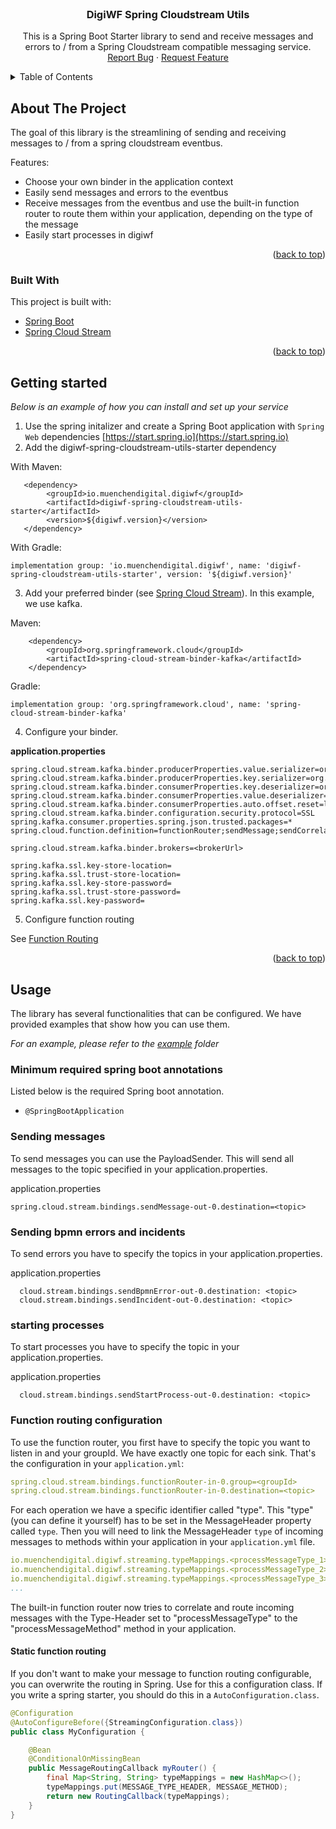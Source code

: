 <div id="top"></div>

<!-- PROJECT LOGO -->
<br />
<div align="center">

<h3 align="center">DigiWF Spring Cloudstream Utils</h3>

  <p align="center">
    This is a Spring Boot Starter library to send and receive messages and errors to / from a Spring Cloudstream compatible
messaging service.
    <a href="https://github.com/it-at-m/digiwf-spring-cloudstream-utils/issues">Report Bug</a>
    ·
    <a href="https://github.com/it-at-m/digiwf-spring-cloudstream-utils/issues">Request Feature</a>
  </p>
</div>



<!-- TABLE OF CONTENTS -->
<details>
  <summary>Table of Contents</summary>
  <ol>
    <li>
      <a href="#about-the-project">About The Project</a>
      <ul>
        <li><a href="#built-with">Built With</a></li>
      </ul>
    </li>
    <li>
      <a href="#getting-started">Getting Started</a>
    </li>
    <li>
      <a href="#usage">Usage</a>
      <ul>
        <li><a href="#minimum-required-spring-boot-annotations">Minimum required spring boot annotations</a></li>
      </ul>
      <ul>
        <li><a href="#sending-messages">Sending messages</a></li>
      </ul>
      <ul>
        <li><a href="#function-routing">Function routing</a></li>
      </ul>
</li>
  </ol>
</details>



<!-- ABOUT THE PROJECT -->

## About The Project

The goal of this library is the streamlining of sending and receiving messages to / from a spring cloudstream eventbus.

Features:

* Choose your own binder in the application context
* Easily send messages and errors to the eventbus
* Receive messages from the eventbus and use the built-in function router to route them within your application,
  depending on the type of the message
* Easily start processes in digiwf

<p align="right">(<a href="#top">back to top</a>)</p>

### Built With

This project is built with:

* [Spring Boot](https://spring.io/projects/spring-boot)
* [Spring Cloud Stream](https://spring.io/projects/spring-cloud-stream)

<p align="right">(<a href="#top">back to top</a>)</p>

<!-- GETTING STARTED -->

## Getting started

_Below is an example of how you can install and set up your service_

1. Use the spring initalizer and create a Spring Boot application with `Spring Web`
   dependencies [https://start.spring.io](https://start.spring.io)
2. Add the digiwf-spring-cloudstream-utils-starter dependency

With Maven:

```
   <dependency>
        <groupId>io.muenchendigital.digiwf</groupId>
        <artifactId>digiwf-spring-cloudstream-utils-starter</artifactId>
        <version>${digiwf.version}</version>
   </dependency>
```

With Gradle:

```
implementation group: 'io.muenchendigital.digiwf', name: 'digiwf-spring-cloudstream-utils-starter', version: '${digiwf.version}'
```

3. Add your preferred binder (see [Spring Cloud Stream](https://spring.io/projects/spring-cloud-stream)). In this
   example, we use kafka.

Maven:

 ```
     <dependency>
         <groupId>org.springframework.cloud</groupId>
         <artifactId>spring-cloud-stream-binder-kafka</artifactId>
     </dependency>
```

Gradle:

```
implementation group: 'org.springframework.cloud', name: 'spring-cloud-stream-binder-kafka'
```

4. Configure your binder.

__application.properties__

```
spring.cloud.stream.kafka.binder.producerProperties.value.serializer=org.springframework.kafka.support.serializer.JsonSerializer
spring.cloud.stream.kafka.binder.producerProperties.key.serializer=org.springframework.kafka.support.serializer.JsonSerializer
spring.cloud.stream.kafka.binder.consumerProperties.key.deserializer=org.springframework.kafka.support.serializer.JsonDeserializer
spring.cloud.stream.kafka.binder.consumerProperties.value.deserializer=org.springframework.kafka.support.serializer.JsonDeserializer
spring.cloud.stream.kafka.binder.consumerProperties.auto.offset.reset=latest
spring.cloud.stream.kafka.binder.configuration.security.protocol=SSL
spring.kafka.consumer.properties.spring.json.trusted.packages=*
spring.cloud.function.definition=functionRouter;sendMessage;sendCorrelateMessage;sendBpmnError;sendIncident;

spring.cloud.stream.kafka.binder.brokers=<brokerUrl>

spring.kafka.ssl.key-store-location=
spring.kafka.ssl.trust-store-location=
spring.kafka.ssl.key-store-password=
spring.kafka.ssl.trust-store-password=
spring.kafka.ssl.key-password=
```

5. Configure function routing

See <a href="#function-routing">Function Routing</a>

<p align="right">(<a href="#top">back to top</a>)</p>


<!-- USAGE EXAMPLES -->

## Usage

The library has several functionalities that can be configured. We have provided examples that show how you can use
them.

_For an example, please refer to
the [example](https://github.com/it-at-m/digiwf-spring-cloudstream-utils/tree/dev/example)
folder_

### Minimum required spring boot annotations

Listed below is the required Spring boot annotation.

* ```@SpringBootApplication```

### Sending messages

To send messages you can use the PayloadSender. This will send all messages to the topic specified in your
application.properties.

application.properties

```
spring.cloud.stream.bindings.sendMessage-out-0.destination=<topic>
```

### Sending bpmn errors and incidents

To send errors you have to specify the topics in your application.properties.

application.properties

```
  cloud.stream.bindings.sendBpmnError-out-0.destination: <topic>
  cloud.stream.bindings.sendIncident-out-0.destination: <topic>
```

<!-- FUNCTION ROUTING -->

### starting processes

To start processes you have to specify the topic in your application.properties.

application.properties

```
  cloud.stream.bindings.sendStartProcess-out-0.destination: <topic>
```

<!-- FUNCTION ROUTING -->

### Function routing configuration

To use the function router, you first have to specify the topic you want to listen in and your groupId. We have exactly
one topic for each sink. That's the configuration in your `application.yml`:

``` yml
spring.cloud.stream.bindings.functionRouter-in-0.group=<groupId>
spring.cloud.stream.bindings.functionRouter-in-0.destination=<topic>
```

For each operation we have a specific identifier called "type". This "type" (you can define it yourself) has to be set
in the MessageHeader property called `type`. Then you will need to link the MessageHeader `type` of incoming messages to
methods within your application in your `application.yml` file.

``` yml
io.muenchendigital.digiwf.streaming.typeMappings.<processMessageType_1>=<processMessageMethod_1>
io.muenchendigital.digiwf.streaming.typeMappings.<processMessageType_2>=<processMessageMethod_2>
io.muenchendigital.digiwf.streaming.typeMappings.<processMessageType_3>=<processMessageMethod_3>
...
```

The built-in function router now tries to correlate and route incoming messages with the Type-Header set to
"processMessageType" to the "processMessageMethod" method in your application.

#### Static function routing

If you don't want to make your message to function routing configurable, you can overwrite the routing in Spring. Use
for this a configuration class. If you write a spring starter, you should do this in a `AutoConfiguration.class`.

``` java
@Configuration
@AutoConfigureBefore({StreamingConfiguration.class})
public class MyConfiguration {

    @Bean
    @ConditionalOnMissingBean
    public MessageRoutingCallback myRouter() {
        final Map<String, String> typeMappings = new HashMap<>();
        typeMappings.put(MESSAGE_TYPE_HEADER, MESSAGE_METHOD);
        return new RoutingCallback(typeMappings);
    }
}
```